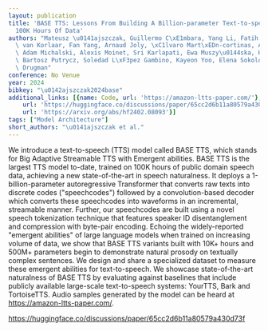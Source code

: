 ```yaml
---
layout: publication
title: 'BASE TTS: Lessons From Building A Billion-parameter Text-to-speech Model On
  100K Hours Of Data'
authors: "Mateusz \u0141ajszczak, Guillermo C\xE1mbara, Yang Li, Fatih Beyhan, Arent\
  \ van Korlaar, Fan Yang, Arnaud Joly, \xC1lvaro Mart\xEDn-cortinas, Ammar Abbas,\
  \ Adam Michalski, Alexis Moinet, Sri Karlapati, Ewa Muszy\u0144ska, Haohan Guo,\
  \ Bartosz Putrycz, Soledad L\xF3pez Gambino, Kayeon Yoo, Elena Sokolova, Thomas\
  \ Drugman"
conference: No Venue
year: 2024
bibkey: "\u0142ajszczak2024base"
additional_links: [{name: Code, url: 'https://amazon-ltts-paper.com/'}, {name: Code,
    url: 'https://huggingface.co/discussions/paper/65cc2d6b11a80579a430d73f'}, {name: Paper,
    url: 'https://arxiv.org/abs/hf2402.08093'}]
tags: ["Model Architecture"]
short_authors: "\u0141ajszczak et al."
---
```

We introduce a text-to-speech (TTS) model called BASE TTS, which stands for Big Adaptive Streamable TTS with Emergent abilities. BASE TTS is the largest TTS model to-date, trained on 100K hours of public domain speech data, achieving a new state-of-the-art in speech naturalness. It deploys a 1-billion-parameter autoregressive Transformer that converts raw texts into discrete codes ("speechcodes") followed by a convolution-based decoder which converts these speechcodes into waveforms in an incremental, streamable manner. Further, our speechcodes are built using a novel speech tokenization technique that features speaker ID disentanglement and compression with byte-pair encoding. Echoing the widely-reported "emergent abilities" of large language models when trained on increasing volume of data, we show that BASE TTS variants built with 10K+ hours and 500M+ parameters begin to demonstrate natural prosody on textually complex sentences. We design and share a specialized dataset to measure these emergent abilities for text-to-speech. We showcase state-of-the-art naturalness of BASE TTS by evaluating against baselines that include publicly available large-scale text-to-speech systems: YourTTS, Bark and TortoiseTTS. Audio samples generated by the model can be heard at https://amazon-ltts-paper.com/.

https://huggingface.co/discussions/paper/65cc2d6b11a80579a430d73f